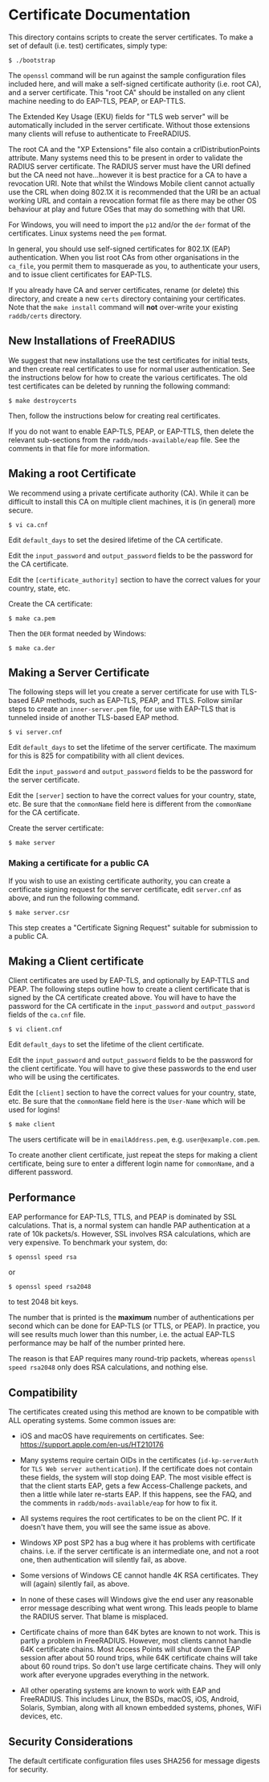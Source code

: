 # Certificate Documentation

This directory contains scripts to create the server certificates.  To
make a set of default (i.e. test) certificates, simply type:

```
$ ./bootstrap
```

The `openssl` command will be run against the sample configuration
files included here, and will make a self-signed certificate authority
(i.e. root CA), and a server certificate.  This "root CA" should be
installed on any client machine needing to do EAP-TLS, PEAP, or
EAP-TTLS.

The Extended Key Usage (EKU) fields for "TLS web server" will be
automatically included in the server certificate.  Without those
extensions many clients will refuse to authenticate to FreeRADIUS.

The root CA and the "XP Extensions" file also contain a
crlDistributionPoints attribute. Many systems need this to be present
in order to validate the RADIUS server certificate. The RADIUS server
must have the URI defined but the CA need not have...however it is
best practice for a CA to have a revocation URI. Note that whilst the
Windows Mobile client cannot actually use the CRL when doing 802.1X it
is recommended that the URI be an actual working URL and contain a
revocation format file as there may be other OS behaviour at play and
future OSes that may do something with that URI.

For Windows, you will need to import the `p12` and/or the `der` format
of the certificates.  Linux systems need the `pem` format.

In general, you should use self-signed certificates for 802.1X (EAP)
authentication.  When you list root CAs from other organisations in
the `ca_file`, you permit them to masquerade as you, to authenticate
your users, and to issue client certificates for EAP-TLS.

If you already have CA and server certificates, rename (or delete)
this directory, and create a new `certs` directory containing your
certificates.  Note that the `make install` command will **not**
over-write your existing `raddb/certs` directory.


## New Installations of FreeRADIUS

We suggest that new installations use the test certificates for
initial tests, and then create real certificates to use for normal
user authentication.  See the instructions below for how to create the
various certificates.  The old test certificates can be deleted by
running the following command:

```
$ make destroycerts
```

Then, follow the instructions below for creating real certificates.

If you do not want to enable EAP-TLS, PEAP, or EAP-TTLS, then delete
the relevant sub-sections from the `raddb/mods-available/eap` file.
See the comments in that file for more information.


## Making a root Certificate

We recommend using a private certificate authority (CA).  While it can
be difficult to install this CA on multiple client machines, it is (in
general) more secure.

```
$ vi ca.cnf
```

Edit `default_days` to set the desired lifetime of the CA certificate.

Edit the `input_password` and `output_password` fields to be the
password for the CA certificate.

Edit the `[certificate_authority]` section to have the correct values
for your country, state, etc.

Create the CA certificate:

```
$ make ca.pem
```

Then the `DER` format needed by Windows:

```
$ make ca.der
```


## Making a Server Certificate

The following steps will let you create a server certificate for use
with TLS-based EAP methods, such as EAP-TLS, PEAP, and TTLS.  Follow
similar steps to create an `inner-server.pem` file, for use with
EAP-TLS that is tunneled inside of another TLS-based EAP method.

```
$ vi server.cnf
```

Edit `default_days` to set the lifetime of the server certificate.
The maximum for this is 825 for compatibility with all client devices.

Edit the `input_password` and `output_password` fields to be the
password for the server certificate.

Edit the `[server]` section to have the correct values for your
country, state, etc.  Be sure that the `commonName` field here is
different from the `commonName` for the CA certificate.

Create the server certificate:

```
$ make server
```


### Making a certificate for a public CA

If you wish to use an existing certificate authority, you can
create a certificate signing request for the server certificate, edit
`server.cnf` as above, and run the following command.

```
$ make server.csr
```

This step creates a "Certificate Signing Request" suitable for
submission to a public CA.


## Making a Client certificate

Client certificates are used by EAP-TLS, and optionally by EAP-TTLS
and PEAP.  The following steps outline how to create a client
certificate that is signed by the CA certificate created above.  You
will have to have the password for the CA certificate in the
`input_password` and `output_password` fields of the `ca.cnf` file.

```
$ vi client.cnf
```

Edit `default_days` to set the lifetime of the client certificate.

Edit the `input_password` and `output_password` fields to be the
password for the client certificate.  You will have to give these
passwords to the end user who will be using the certificates.

Edit the `[client]` section to have the correct values for your
country, state, etc.  Be sure that the `commonName` field here is
the `User-Name` which will be used for logins!

```
$ make client
```

The users certificate will be in `emailAddress.pem`,
e.g. `user@example.com.pem`.

To create another client certificate, just repeat the steps for
making a client certificate, being sure to enter a different login
name for `commonName`, and a different password.


## Performance

EAP performance for EAP-TLS, TTLS, and PEAP is dominated by SSL
calculations.  That is, a normal system can handle PAP
authentication at a rate of 10k packets/s.  However, SSL involves
RSA calculations, which are very expensive.  To benchmark your system,
do:

```
$ openssl speed rsa
```

or

```
$ openssl speed rsa2048
```

to test 2048 bit keys.

The number that is printed is the **maximum** number of
authentications per second which can be done for EAP-TLS (or TTLS,
or PEAP).  In practice, you will see results much lower than this
number, i.e. the actual EAP-TLS performance may be half of the
number printed here.

The reason is that EAP requires many round-trip packets, whereas
`openssl speed rsa2048` only does RSA calculations, and nothing else.


## Compatibility

The certificates created using this method are known to be compatible
with ALL operating systems.  Some common issues are:

* iOS and macOS have requirements on certificates.  See:
  https://support.apple.com/en-us/HT210176

* Many systems require certain OIDs in the certificates
  (`id-kp-serverAuth` for `TLS Web server authentication`).
  If the certificate does not contain these fields, the system
  will stop doing EAP.  The most visible effect is that the client
  starts EAP, gets a few Access-Challenge packets, and then a little
  while later re-starts EAP.  If this happens, see the FAQ, and the
  comments in `raddb/mods-available/eap` for how to fix it.

* All systems requires the root certificates to be on the client PC.
  If it doesn't have them, you will see the same issue as above.

* Windows XP post SP2 has a bug where it has problems with
  certificate chains.  i.e. if the server certificate is an
  intermediate one, and not a root one, then authentication
  will silently fail, as above.

* Some versions of Windows CE cannot handle 4K RSA certificates.
  They will (again) silently fail, as above.

* In none of these cases will Windows give the end user any
  reasonable error message describing what went wrong.  This leads
  people to blame the RADIUS server.  That blame is misplaced.

* Certificate chains of more than 64K bytes are known to not work.
  This is partly a problem in FreeRADIUS.  However, most clients cannot
  handle 64K certificate chains.  Most Access Points will shut down the
  EAP session after about 50 round trips, while 64K certificate chains
  will take about 60 round trips.  So don't use large certificate
  chains.  They will only work after everyone upgrades everything in the
  network.

* All other operating systems are known to work with EAP and
  FreeRADIUS.  This includes Linux, the BSDs, macOS, iOS, Android,
  Solaris, Symbian, along with all known embedded systems, phones,
  WiFi devices, etc.


## Security Considerations

The default certificate configuration files uses SHA256 for message
digests for security.
